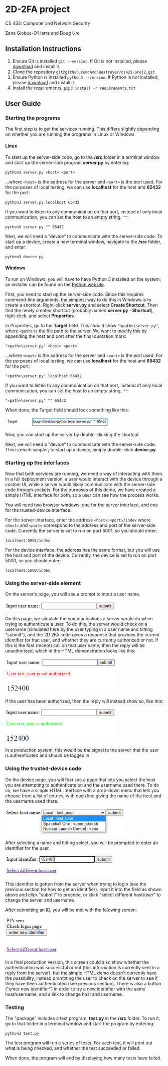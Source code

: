 # 2D-2FA project

CS 433: Computer and Network Security

Zane Globus-O'Harra and Doug Ure

## Installation Instructions

1. Ensure Git is installed `git --version`. If Git is not installed,
   please [download](https://git-scm.com/downloads) and install it.
1. Clone the repository `git@github.com:AmonDestroyer/cs422-proj2.git`
1. Ensure Python is installed `python3 --version`. If Python is not
   installed, please [download](https://www.python.org/downloads/) and
   install it. 
1. Install the requirements, `pip3 install -r requirements.txt`

## User Guide

### Starting the programs

The first step is to get the services running. This differs slightly depending on whether you are running the programs in Linux or Windows

#### Linux

To start up the server-side code, go to the **/src** folder in a terminal window and start up the server-side program **server.py** by entering:

    python3 server.py <host> <port>

...where `<host>` is the address for the server and `<port>` is the port used. For the purposes of local testing, we can use **localhost** for the host and **65432** for the port:

	python3 server.py localhost 65432

If you want to listen to any communication on that port, instead of only local communication, you can set the host to an empty string, `""`:

	python3 server.py "" 65432

Next, we will need a "device" to communicate with the server-side code. To start up a device, create a new terminal window, navigate to the **/src** folder, and enter:

	python3 device.py

#### Windows

To run on Windows, you will have to have Python 3 installed on the system; an installer can be found on the [Python website](https://www.python.org/downloads/).

First, you need to start up the server-side code. Since this requires command-line arguments, the simplest way to do this in Windows is to create a shortcut. Right-click **server.py** and select **Create Shortcut**. Then find the newly created shortcut (probably named **server.py - Shortcut**), right-click, and select **Properties**.

In Properties, go to the **Target** field. This should show `"<path>\server.py"`, where `<path>` is the file path to the server. We want to modify this by appending the host and port after the final quotation mark:

	"<path>\server.py" <host> <port>

...where `<host>` is the address for the server and `<port>` is the port used. For the purposes of local testing, we can use **localhost** for the host and **65432** for the port:

	"<path>\server.py" localhost 65432

If you want to listen to any communication on that port, instead of only local communication, you can set the host to an empty string, `""`:

	"<path>\server.py" "" 65432

When done, the Target field should look something like this:

![windows server target](docs/windows_server_target.png)

Now, you can start up the server by double-clicking the shortcut.

Next, we will need a "device" to communicate with the server-side code. This is much simpler; to start up a device, simply double-click **device.py**.

### Starting up the interfaces

Now that both services are running, we need a way of interacting with them. In a full deployment version, a user would interact with the device through a custom UI, while a server would likely communicate with the server-side code through sockets. For the purposes of this demo, we have created a simple HTML interface for both, so a user can see how the process works.

You will need two browser windows: one for the server interface, and one for the trusted-device interface.

For the server interface, enter the address `<host>:<port>/index` where `<host>` and `<port>` correspond to the address and port of the server-side code. Currently the server is set to run on port 5001, so you should enter:

	localhost:5001/index

For the device interface, the address has the same format, but you will use the host and port of the device. Currently, the device is set to run on port 5000, so you should enter:

	localhost:5000/index

### Using the server-side element

On the server's page, you will see a prompt to input a user name.

![Server front page](docs/server_0.png)

On this page, we simulate the communications a server would do when trying to authenticate a user. To do this, the server would check on a username (simulated here by the user typing in a user name and hitting "submit"), and the 2D 2FA code gives a response that provides the current identifier for that user, and whether they are currently authorized or not. If this is the first (recent) call on that user name, then the reply will be unauthorized, which in the HTML demonstration looks like this:

![Authentication failed](docs/server_1.png)

If the user has been authorized, then the reply will instead show so, like this:

![Authentication success](docs/server_2.png)

In a production system, this would be the signal to the server that the user is authenticated and should be logged in.

### Using the trusted-device code

On the device page, you will first see a page that lets you select the host you are attempting to authenticate on and the username used there. To do so, we have a simple HTML interface with a drop-down menu that lets you choose front a list of entries, with each line giving the name of the host and the username used there:

![Host/name selection](docs/device_0.png)

After selecting a name and hitting select, you will be prompted to enter an identifier for the user.

![Identifier input](docs/device_1.png)

This identifier is gotten from the server when trying to login (see the previous section for how to get an identifier). Input it into the field as shown above and click "submit" to proceed, or click "select different host/user" to change the server and username.

After submitting an ID, you will be met with the folowing screen:

![PIN sent](docs/device_2.png)

In a final production version, this screen could also show whether the authentication was successful or not (this information *is* currently sent in a reply from the server), but the simple HTML demo doesn't currently have the possibility, instead prompting the user to check on the server to see if they have been authenticated (see previous section). There is also a button ("enter new identifier") in order to try a new identifier with the same host/username, and a link to change host and username.

### Testing

The "package" includes a test program, **test.py** in the **/src** folder. To run it, go to that folder in a terminal window and start the program by entering:

	python3 test.py

The test program will run a series of tests. For each test, it will print out what is being checked, and whether the test succeeded or failed.

When done, the program will end by displaying how many tests have failed.